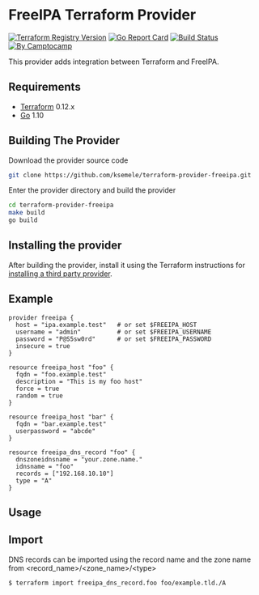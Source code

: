 FreeIPA Terraform Provider
==========================

[![Terraform Registry Version](https://img.shields.io/badge/dynamic/json?color=blue&label=registry&query=%24.version&url=https%3A%2F%2Fregistry.terraform.io%2Fv1%2Fproviders%2Fcamptocamp%2Ffreeipa)](https://registry.terraform.io/providers/camptocamp/freeipa)
[![Go Report Card](https://goreportcard.com/badge/github.com/camptocamp/terraform-provider-freeipa)](https://goreportcard.com/report/github.com/camptocamp/terraform-provider-freeipa)
[![Build Status](https://travis-ci.org/camptocamp/terraform-provider-freeipa.svg?branch=master)](https://travis-ci.org/camptocamp/terraform-provider-freeipa)
[![By Camptocamp](https://img.shields.io/badge/by-camptocamp-fb7047.svg)](http://www.camptocamp.com)

This provider adds integration between Terraform and FreeIPA.

Requirements
------------

-	[Terraform](https://www.terraform.io/downloads.html) 0.12.x
-	[Go](https://golang.org/doc/install) 1.10


Building The Provider
---------------------

Download the provider source code

```sh
git clone https://github.com/ksemele/terraform-provider-freeipa.git
```

Enter the provider directory and build the provider

```sh
cd terraform-provider-freeipa
make build
go build
```

Installing the provider
-----------------------

After building the provider, install it using the Terraform instructions for [installing a third party provider](https://www.terraform.io/docs/configuration/providers.html#third-party-plugins).

Example
----------------------

```hcl
provider freeipa {
  host = "ipa.example.test"   # or set $FREEIPA_HOST
  username = "admin"          # or set $FREEIPA_USERNAME
  password = "P@S5sw0rd"      # or set $FREEIPA_PASSWORD
  insecure = true
}

resource freeipa_host "foo" {
  fqdn = "foo.example.test"
  description = "This is my foo host"
  force = true
  random = true
}

resource freeipa_host "bar" {
  fqdn = "bar.example.test"
  userpassword = "abcde"
}

resource freeipa_dns_record "foo" {
  dnszoneidnsname = "your.zone.name."
  idnsname = "foo"
  records = ["192.168.10.10"]
  type = "A"
}
```

Usage
----------------------


Import
------

DNS records can be imported using the record name and the zone name from <record_name>/<zone_name>/\<type\>

```
$ terraform import freeipa_dns_record.foo foo/example.tld./A
```
